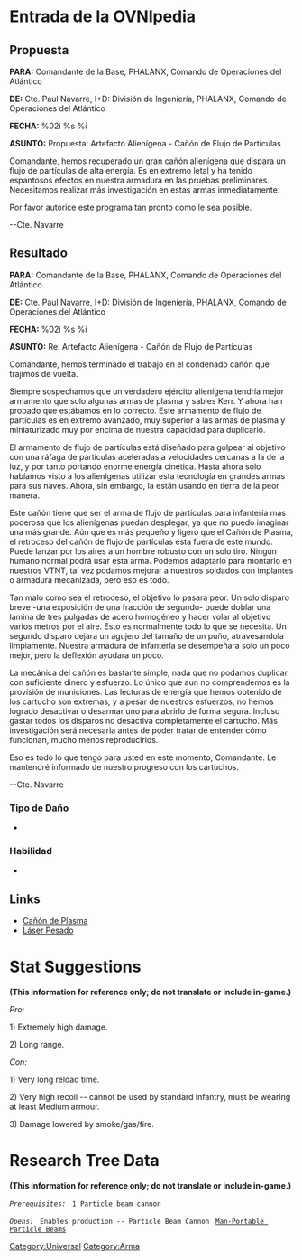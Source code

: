 # Entrada de la OVNIpedia

## Propuesta

**PARA:** Comandante de la Base, PHALANX, Comando de Operaciones del
Atlántico

**DE:** Cte. Paul Navarre, I+D: División de Ingeniería, PHALANX, Comando
de Operaciones del Atlántico

**FECHA:** %02i %s %i

**ASUNTO:** Propuesta: Artefacto Alienígena - Cañón de Flujo de
Partículas

Comandante, hemos recuperado un gran cañón alienígena que dispara un
flujo de partículas de alta energía. Es en extremo letal y ha tenido
espantosos efectos en nuestra armadura en las pruebas preliminares.
Necesitamos realizar más investigación en estas armas inmediatamente.

Por favor autorice este programa tan pronto como le sea posible.

--Cte. Navarre

## Resultado

**PARA:** Comandante de la Base, PHALANX, Comando de Operaciones del
Atlántico

**DE:** Cte. Paul Navarre, I+D: División de Ingeniería, PHALANX, Comando
de Operaciones del Atlántico

**FECHA:** %02i %s %i

**ASUNTO:** Re: Artefacto Alienígena - Cañón de Flujo de Partículas

Comandante, hemos terminado el trabajo en el condenado cañón que
trajimos de vuelta.

Siempre sospechamos que un verdadero ejército alienígena tendría mejor
armamento que solo algunas armas de plasma y sables Kerr. Y ahora han
probado que estábamos en lo correcto. Este armamento de flujo de
partículas es en extremo avanzado, muy superior a las armas de plasma y
miniaturizado muy por encima de nuestra capacidad para duplicarlo.

El armamento de flujo de partículas está diseñado para golpear al
objetivo con una ráfaga de partículas aceleradas a velocidades cercanas
a la de la luz, y por tanto portando enorme energía cinética. Hasta
ahora solo habíamos visto a los alienígenas utilizar esta tecnología en
grandes armas para sus naves. Ahora, sin embargo, la están usando en
tierra de la peor manera.

Este cañón tiene que ser el arma de flujo de partículas para infantería
mas poderosa que los alienígenas puedan desplegar, ya que no puedo
imaginar una más grande. Aún que es más pequeño y ligero que el Cañón de
Plasma, el retroceso del cañón de flujo de partículas esta fuera de este
mundo. Puede lanzar por los aires a un hombre robusto con un solo tiro.
Ningún humano normal podrá usar esta arma. Podemos adaptarlo para
montarlo en nuestros VTNT, tal vez podamos mejorar a nuestros soldados
con implantes o armadura mecanizada, pero eso es todo.

Tan malo como sea el retroceso, el objetivo lo pasara peor. Un solo
disparo breve -una exposición de una fracción de segundo- puede doblar
una lamina de tres pulgadas de acero homogéneo y hacer volar al objetivo
varios metros por el aire. Esto es normalmente todo lo que se necesita.
Un segundo disparo dejara un agujero del tamaño de un puño,
atravesándola limpiamente. Nuestra armadura de infantería se desempeñara
solo un poco mejor, pero la deflexión ayudara un poco.

La mecánica del cañón es bastante simple, nada que no podamos duplicar
con suficiente dinero y esfuerzo. Lo único que aun no comprendemos es la
provisión de municiones. Las lecturas de energía que hemos obtenido de
los cartucho son extremas, y a pesar de nuestros esfuerzos, no hemos
logrado desactivar o desarmar uno para abrirlo de forma segura. Incluso
gastar todos los disparos no desactiva completamente el cartucho. Más
investigación será necesaria antes de poder tratar de entender cómo
funcionan, mucho menos reproducirlos.

Eso es todo lo que tengo para usted en este momento, Comandante. Le
mantendré informado de nuestro progreso con los cartuchos.

--Cte. Navarre

### Tipo de Daño

-

### Habilidad

-

## Links

- [Cañón de Plasma](Translation:Plasblaster_txt/es "wikilink")
- [Láser Pesado](Translation:Heavylaser_txt/es "wikilink")

# Stat Suggestions

**(This information for reference only; do not translate or include
in-game.)**

*Pro:*

1\) Extremely high damage.

2\) Long range.

*Con:*

1\) Very long reload time.

2\) Very high recoil -- cannot be used by standard infantry, must be
wearing at least Medium armour.

3\) Damage lowered by smoke/gas/fire.

# Research Tree Data

**(This information for reference only; do not translate or include
in-game.)**

*`Prerequisites:`*
` 1 Particle beam cannon`

*`Opens:`*
` Enables production -- Particle Beam Cannon`
` `[`Man-Portable Particle Beams`](Research/Man-Portable_Particle_Beams "wikilink")

[Category:Universal](Category:Universal "wikilink")
[Category:Arma](Category:Arma "wikilink")